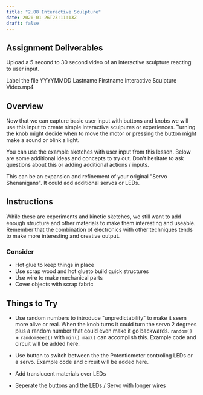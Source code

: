 ```yaml
---
title: "2.08 Interactive Sculpture"
date: 2020-01-26T23:11:13Z
draft: false
---
```


## Assignment Deliverables

Upload a 5 second to 30 second video of an interactive sculpture reacting to user input.

Label the file YYYYMMDD Lastname Firstname Interactive Sculpture Video.mp4

## Overview

Now that we can capture basic user input with buttons and knobs we will use this input to create simple interactive sculpures or experiences. Turning the knob might decide when to move the motor or pressing the button might make a sound or blink a light.

You can use the example sketches with user input from this lesson. Below are some additional ideas and concepts to try out. Don't hesitate to ask questions about this or adding additional actions / inputs.

This can be an expansion and refinement of your original "Servo Shenanigans". It could add additional servos or LEDs.

## Instructions

While these are experiments and kinetic sketches, we still want to add enough structure and other materials to make them interesting and useable. Remember that the combination of electronics with other techniques tends to make more interesting and creative output.

### Consider

- Hot glue to keep things in place
- Use scrap wood and hot glueto build quick structures
- Use wire to make mechanical parts
- Cover objects with scrap fabric

## Things to Try

- Use random numbers to introduce "unpredictability" to make it seem more alive or real. When the knob turns it could turn the servo 2 degrees plus a random number that could even make it go backwards. `random()` + `randomSeed()` with `min() max()` can accomplish this. Example code and circuit will be added here.

- Use button to switch between the the Potentiometer controling LEDs or a servo. Example code and circuit will be added here.

- Add translucent materials over LEDs

- Seperate the buttons and the LEDs / Servo with longer wires
